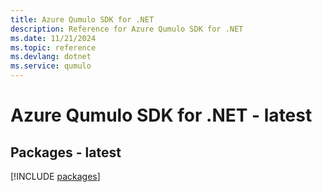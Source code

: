 ```yaml
---
title: Azure Qumulo SDK for .NET
description: Reference for Azure Qumulo SDK for .NET
ms.date: 11/21/2024
ms.topic: reference
ms.devlang: dotnet
ms.service: qumulo
---
```

# Azure Qumulo SDK for .NET - latest
## Packages - latest
[!INCLUDE [packages](qumulo-index.md)]